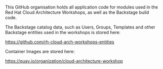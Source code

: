 This GitHub organisation holds all application code for modules used in the Red Hat Cloud Architecture Workshops, as well as the Backstage build code.

The Backstage catalog data, such as Users, Groups, Templates and other Backstage entities used in the workshops is stored here:

https://github.com/rh-cloud-arch-workshops-entities


Container Images are stored here:

https://quay.io/organization/cloud-architecture-workshop 
